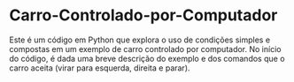 # Carro-Controlado-por-Computador
Este é um código em Python que explora o uso de condições simples e compostas em um exemplo de carro controlado por computador. No início do código, é dada uma breve descrição do exemplo e dos comandos que o carro aceita (virar para esquerda, direita e parar).
